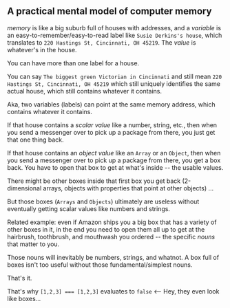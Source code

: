 ## A practical mental model of computer memory

*memory* is like a big suburb full of houses with addresses, and a *variable* is an easy-to-remember/easy-to-read label like `Susie Derkins's house`, which translates to `220 Hastings St, Cincinnati, OH 45219`.  The *value* is whatever's in the house.

You can have more than one label for a house.

You can say `The biggest green Victorian in Cincinnati` and still mean `220 Hastings St, Cincinnati, OH 45219` which still uniquely identifies the same actual house, which still contains whatever it contains.

Aka, two variables (labels) can point at the same memory address, which contains whatever it contains.

If that house contains a *scalar value* like a number, string, etc., then when you send a messenger over to pick up a package from there, you just get that one thing back.

If that house contains an *object value* like an `Array` or an `Object`, then when you send a messenger over to pick up a package from there, you get a box back.  You have to open that box to get at what's inside -- the usable values.

There might be other boxes inside that first box you get back (2-dimensional arrays, objects with properties that point at other objects) ...

But those boxes (`Arrays` and `Objects`) ultimately are useless without eventually getting scalar values like numbers and strings.

Related example: even if Amazon ships you a big box that has a variety of other boxes in it, in the end you need to open them all up to get at the hairbrush, toothbrush, and mouthwash you ordered -- the specific *nouns* that matter to you.

Those nouns will inevitably be numbers, strings, and whatnot.  A box full of boxes isn't too useful without those fundamental/simplest nouns.

That's it.  

That's why `[1,2,3] === [1,2,3]` evaluates to `false` <-- Hey, they even look like boxes...
